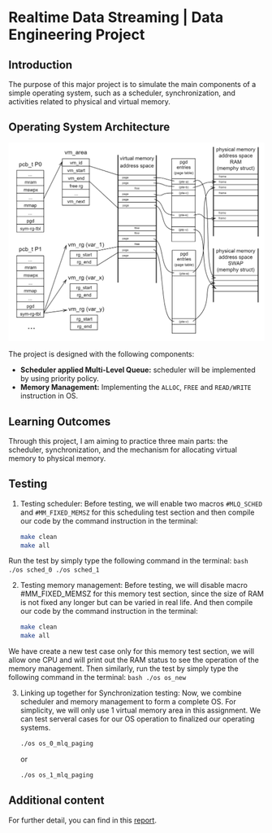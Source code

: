 # Realtime Data Streaming | Data Engineering Project

## Introduction

The purpose of this major project is to simulate the main components of a simple operating system, such as a scheduler, synchronization, and activities related to physical and virtual memory.

## Operating System Architecture

![operating System Architecture](./figures_and_terminal_output/os_architechture.png)

The project is designed with the following components:

- **Scheduler applied Multi-Level Queue:** scheduler will be implemented by using priority policy.
- **Memory Management:** Implementing the `ALLOC`, `FREE` and `READ/WRITE` instruction in OS.

## Learning Outcomes
Through this project, I am aiming to practice three main parts: the scheduler, synchronization, and the mechanism for allocating virtual memory to physical memory.

## Testing

1. Testing scheduler:
Before testing, we will enable two macros `#MLQ_SCHED` and `#MM_FIXED_MEMSZ` for this scheduling test section and then compile our code by the command instruction in the terminal:
    ```bash
    make clean 
    make all
    ```
Run the test by simply type the following command in the terminal:
    ```bash
    ./os sched_0
    ./os sched_1
    ```

2. Testing memory management:
Before testing, we will disable macro #MM_FIXED_MEMSZ for this memory test section, since the size of RAM is not fixed any longer but can be varied in real life. And then compile our code by the command instruction in the terminal:
    ```bash
    make clean
    make all
    ```
We have create a new test case only for this memory test section, we will allow one CPU and will print out the RAM status to see the operation of the memory management. Then similarly, run the test by simply type the following command in the terminal:
    ```bash
    ./os os_new
    ```

3. Linking up together for Synchronization testing:
Now, we combine scheduler and memory management to form a complete OS. For simplicity, we will only use 1 virtual memory area in this assignment. We can test serveral cases for our OS operation to finalized our operating systems.
    ```bash
    ./os os_0_mlq_paging
    ```
    or
    ```bash
    ./os os_1_mlq_paging
    ```
## Additional content
For further detail, you can find in this [report](./assignment_group35_report.pdf).